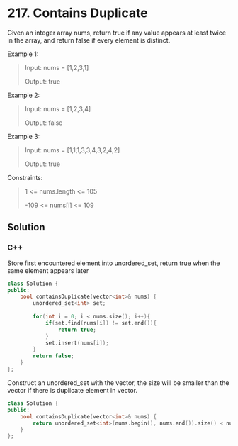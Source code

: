 # 217. Contains Duplicate

Given an integer array nums, return true if any value appears at least twice in the array, and return false if every element is distinct.

Example 1:

> Input: nums = [1,2,3,1]
> 
> Output: true

Example 2:

> Input: nums = [1,2,3,4]
> 
> Output: false

Example 3:

> Input: nums = [1,1,1,3,3,4,3,2,4,2]
> 
> Output: true

Constraints:

> 1 <= nums.length <= 105
> 
> -109 <= nums[i] <= 109

## Solution

### C++

Store first encountered element into unordered_set, return true when the same element appears later
```C++
class Solution {
public:
    bool containsDuplicate(vector<int>& nums) {
        unordered_set<int> set;
        
        for(int i = 0; i < nums.size(); i++){
            if(set.find(nums[i]) != set.end()){
                return true;
            }
            set.insert(nums[i]);
        }        
        return false;
    }
};
```
Construct an unordered_set with the vector, the size will be smaller than the vector if there is duplicate element in vector. 
```C++
class Solution {
public:
    bool containsDuplicate(vector<int>& nums) {
        return unordered_set<int>(nums.begin(), nums.end()).size() < nums.size();
    }
};
```

